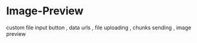 # Image-Preview
custom file input button , data urls , file uploading , chunks sending , image preview

